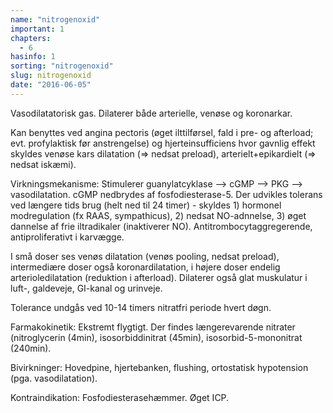 ```yaml
---
name: "nitrogenoxid"
important: 1
chapters:
  - 6
hasinfo: 1
sorting: "nitrogenoxid"
slug: nitrogenoxid
date: "2016-06-05"
---
```


Vasodilatatorisk gas. Dilaterer både arterielle, venøse og koronarkar.

Kan benyttes ved angina pectoris (øget ilttilførsel, fald i pre- og afterload;
evt. profylaktisk før anstrengelse) og hjerteinsufficiens hvor gavnlig effekt
skyldes venøse kars dilatation (=> nedsat preload), arterielt+epikardielt (=>
nedsat iskæmi).

Virkningsmekanisme: Stimulerer guanylatcyklase --> cGMP --> PKG -->
vasodilatation. cGMP nedbrydes af fosfodiesterase-5. Der udvikles tolerans ved
længere tids brug (helt ned til 24 timer) - skyldes 1) hormonel modregulation
(fx RAAS, sympathicus), 2) nedsat NO-adnnelse, 3) øget dannelse af frie
iltradikaler (inaktiverer NO). Antitrombocytaggregerende, antiproliferativt i
karvægge.

I små doser ses venøs dilatation (venøs pooling, nedsat preload), intermediære
doser også koronardilatation, i højere doser endelig arterioledilatation
(reduktion i afterload). Dilaterer også glat muskulatur i luft-, galdeveje,
GI-kanal og urinveje.

Tolerance undgås ved 10-14 timers nitratfri periode hvert døgn.

Farmakokinetik: Ekstremt flygtigt. Der findes længerevarende nitrater
(nitroglycerin (4min), isosorbiddinitrat (45min), isosorbid-5-mononitrat
(240min).

Bivirkninger: Hovedpine, hjertebanken, flushing, ortostatisk hypotension (pga.
vasodilatation).

Kontraindikation: Fosfodiesterasehæmmer. Øget ICP.
